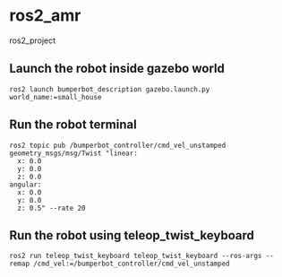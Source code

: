 # ros2_amr
ros2_project


## Launch the robot inside gazebo world
```
ros2 launch bumperbot_description gazebo.launch.py world_name:=small_house
```
## Run the robot terminal
```
ros2 topic pub /bumperbot_controller/cmd_vel_unstamped geometry_msgs/msg/Twist "linear:
  x: 0.0
  y: 0.0
  z: 0.0
angular:
  x: 0.0
  y: 0.0
  z: 0.5" --rate 20

```

## Run the robot using teleop_twist_keyboard
```
ros2 run teleop_twist_keyboard teleop_twist_keyboard --ros-args --remap /cmd_vel:=/bumperbot_controller/cmd_vel_unstamped
```
